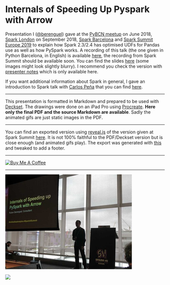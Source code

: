 # Internals of Speeding Up Pyspark with Arrow

Presentation I ([@berenguel](https://twitter.com/berenguel)) gave at the [PyBCN
meetup](https://www.meetup.com/python-185/) on June 2018, [Spark
London](https://www.meetup.com/Spark-London/) on September 2018, [Spark
Barcelona](https://www.meetup.com/Spark-Barcelona/) and [Spark Summit Europe
2019](https://databricks.com/session_eu19/internals-of-speeding-up-pyspark-with-arrow)
to explain how Spark 2.3/2.4 has optimised UDFs for Pandas use as well as how
PySpark works. A recording of this talk (the one given in Python Barcelona, in
English) is available [here](https://www.youtube.com/watch?v=698441URsrc), the
recording from Spark Summit should be available soon. You can find the slides
[here](https://github.com/rberenguel/pyspark-arrow-pandas/raw/master/pyspark.pdf)
(some images might look slightly blurry). I recommend you check the version with
[presenter
notes](https://github.com/rberenguel/pyspark-arrow-pandas/raw/master/pyspark-with-notes.pdf)
which is only available here.

If you want additional information about Spark in general, I gave an
introduction to Spark talk with [Carlos Peña](http://twitter.com/crafty_coder)
that you can find [here](https://github.com/rberenguel/WelcomeToApacheSpark).

---

This presentation is formatted in Markdown and prepared to be used with
[Deckset](https://www.decksetapp.com/). The drawings were done on an iPad Pro
using [Procreate](https://procreate.art). **Here only the final PDF and the
source Markdown are available**. Sadly the animated gifs are just static images
in the PDF.

---

You can find an exported version using [reveal.js](http://revealjs.com) of the
version given at Spark Summit
[here](https://rberenguel.github.io/pyspark-arrow-pandas/pyspark.html#/). It is
not 100% faithful to the PDF/Deckset version but is close enough (and animated
gifs play). The export was generated with
[this](https://github.com/rberenguel/awkrdeck) and tweaked to add a footer.

---

<a href="https://www.buymeacoffee.com/rberenguel" target="_blank"><img src="https://cdn.buymeacoffee.com/buttons/default-orange.png" alt="Buy Me A Coffee" height="51" width="217"></a>

---

![](https://raw.githubusercontent.com/rberenguel/pyspark-arrow-pandas/master/Images/PresentingSAIS.jpg)

![](https://raw.githubusercontent.com/rberenguel/pyspark-arrow-pandas/master/Images/Presenting.jpg)


